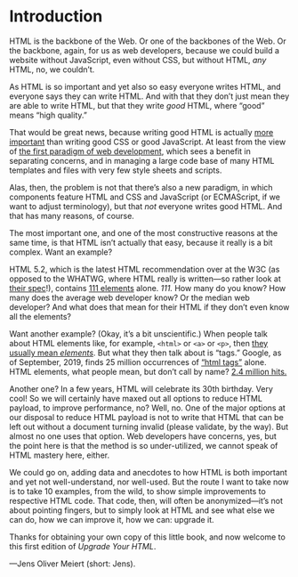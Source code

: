 # Introduction

HTML is the backbone of the Web. Or one of the backbones of the Web. Or the backbone, again, for us as web developers, because we could build a website without JavaScript, even without CSS, but without HTML, _any_ HTML, no, we couldn’t.

As HTML is so important and yet also so easy everyone writes HTML, and everyone says they can write HTML. And with that they don’t just mean they are able to write HTML, but that they write _good_ HTML, where “good” means “high quality.”

That would be great news, because writing good HTML is actually [more important](https://meiert.com/en/blog/rules-for-html/) than writing good CSS or good JavaScript. At least from the view of [the first paradigm of web development](https://meiert.com/en/blog/two-paradigms/), which sees a benefit in separating concerns, and in managing a large code base of many HTML templates and files with very few style sheets and scripts.

Alas, then, the problem is not that there’s also a new paradigm, in which components feature HTML and CSS and JavaScript (or ECMAScript, if we want to adjust terminology), but that _not_ everyone writes good HTML. And that has many reasons, of course.

The most important one, and one of the most constructive reasons at the same time, is that HTML isn’t actually that easy, because it really is a bit complex. Want an example?

HTML&nbsp;5.2, which is the latest HTML recommendation over at the W3C (as opposed to the WHATWG, where HTML really is written—so rather look at [their spec](https://html.spec.whatwg.org/multipage/)!), contains [111 elements](https://meiert.com/en/indices/html-elements/) alone. _111._ How many do you know? How many does the average web developer know? Or the median web developer? And what does that mean for their HTML if they don’t even know all the elements?

Want another example? (Okay, it’s a bit unscientific.) When people talk about HTML elements like, for example, `<html>` or `<a>` or `<p>`, then [they usually mean _elements_](https://www.456bereastreet.com/archive/200508/html_tags_vs_elements_vs_attributes/). But what they then talk about is “tags.” Google, as of September, 2019, finds 25 million occurrences of [“html tags”](https://www.google.com/search?q="html+tags") alone. HTML elements, what people mean, but don’t call by name? [2.4 million hits.](https://www.google.com/search?q="html+elements")

Another one? In a few years, HTML will celebrate its 30th birthday. Very cool! So we will certainly have maxed out all options to reduce HTML payload, to improve performance, no? Well, no. One of the major options at our disposal to reduce HTML payload is not to write that HTML that can be left out without a document turning invalid (please validate, by the way). But almost no one uses that option. Web developers have concerns, yes, but the point here is that the method is so under-utilized, we cannot speak of HTML mastery here, either.

We could go on, adding data and anecdotes to how HTML is both important and yet not well-understand, nor well-used. But the route I want to take now is to take 10 examples, from the wild, to show simple improvements to respective HTML code. That code, then, will often be anonymized—it’s not about pointing fingers, but to simply look at HTML and see what else we can do, how we can improve it, how we can: upgrade it.

Thanks for obtaining your own copy of this little book, and now welcome to this first edition of _Upgrade Your HTML_.

—Jens Oliver Meiert (short: Jens).